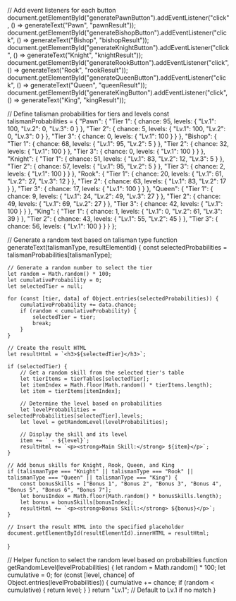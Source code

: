 // Add event listeners for each button
document.getElementById("generatePawnButton").addEventListener("click", () => generateText("Pawn", "pawnResult"));
document.getElementById("generateBishopButton").addEventListener("click", () => generateText("Bishop", "bishopResult"));
document.getElementById("generateKnightButton").addEventListener("click", () => generateText("Knight", "knightResult"));
document.getElementById("generateRookButton").addEventListener("click", () => generateText("Rook", "rookResult"));
document.getElementById("generateQueenButton").addEventListener("click", () => generateText("Queen", "queenResult"));
document.getElementById("generateKingButton").addEventListener("click", () => generateText("King", "kingResult"));

// Define talisman probabilities for tiers and levels
const talismanProbabilities = {
    "Pawn": {
        "Tier 1": { chance: 95, levels: { "Lv.1": 100, "Lv.2": 0, "Lv.3": 0 } },
        "Tier 2": { chance: 5, levels: { "Lv.1": 100, "Lv.2": 0, "Lv.3": 0 } },
        "Tier 3": { chance: 0, levels: { "Lv.1": 100 } }
    },
    "Bishop": {
        "Tier 1": { chance: 68, levels: { "Lv.1": 95, "Lv.2": 5 } },
        "Tier 2": { chance: 32, levels: { "Lv.1": 100 } },
        "Tier 3": { chance: 0, levels: { "Lv.1": 100 } }
    },
    "Knight": {
        "Tier 1": { chance: 51, levels: { "Lv.1": 83, "Lv.2": 12, "Lv.3": 5 } },
        "Tier 2": { chance: 57, levels: { "Lv.1": 95, "Lv.2": 5 } },
        "Tier 3": { chance: 2, levels: { "Lv.1": 100 } }
    },
    "Rook": {
        "Tier 1": { chance: 20, levels: { "Lv.1": 61, "Lv.2": 27, "Lv.3": 12 } },
        "Tier 2": { chance: 63, levels: { "Lv.1": 83, "Lv.2": 17 } },
        "Tier 3": { chance: 17, levels: { "Lv.1": 100 } }
    },
    "Queen": {
        "Tier 1": { chance: 9, levels: { "Lv.1": 24, "Lv.2": 49, "Lv.3": 27 } },
        "Tier 2": { chance: 49, levels: { "Lv.1": 69, "Lv.2": 27 } },
        "Tier 3": { chance: 42, levels: { "Lv.1": 100 } }
    },
    "King": {
        "Tier 1": { chance: 1, levels: { "Lv.1": 0, "Lv.2": 61, "Lv.3": 39 } },
        "Tier 2": { chance: 43, levels: { "Lv.1": 55, "Lv.2": 45 } },
        "Tier 3": { chance: 56, levels: { "Lv.1": 100 } }
    }
};

// Generate a random text based on talisman type
function generateText(talismanType, resultElementId) {
    const selectedProbabilities = talismanProbabilities[talismanType];

    // Generate a random number to select the tier
    let random = Math.random() * 100;
    let cumulativeProbability = 0;
    let selectedTier = null;

    for (const [tier, data] of Object.entries(selectedProbabilities)) {
        cumulativeProbability += data.chance;
        if (random < cumulativeProbability) {
            selectedTier = tier;
            break;
        }
    }

    // Create the result HTML
    let resultHtml = `<h3>${selectedTier}</h3>`;

    if (selectedTier) {
        // Get a random skill from the selected tier's table
        let tierItems = tierTables[selectedTier];
        let itemIndex = Math.floor(Math.random() * tierItems.length);
        let item = tierItems[itemIndex];

        // Determine the level based on probabilities
        let levelProbabilities = selectedProbabilities[selectedTier].levels;
        let level = getRandomLevel(levelProbabilities);

        // Display the skill and its level
        item += ` - ${level}`;
        resultHtml += `<p><strong>Main Skill:</strong> ${item}</p>`;
    }

    // Add bonus skills for Knight, Rook, Queen, and King
    if (talismanType === "Knight" || talismanType === "Rook" || talismanType === "Queen" || talismanType === "King") {
        const bonusSkills = ["Bonus 1", "Bonus 2", "Bonus 3", "Bonus 4", "Bonus 5", "Bonus 6", "Bonus 7"];
        let bonusIndex = Math.floor(Math.random() * bonusSkills.length);
        let bonus = bonusSkills[bonusIndex];
        resultHtml += `<p><strong>Bonus Skill:</strong> ${bonus}</p>`;
    }

    // Insert the result HTML into the specified placeholder
    document.getElementById(resultElementId).innerHTML = resultHtml;
}

// Helper function to select the random level based on probabilities
function getRandomLevel(levelProbabilities) {
    let random = Math.random() * 100;
    let cumulative = 0;
    for (const [level, chance] of Object.entries(levelProbabilities)) {
        cumulative += chance;
        if (random < cumulative) {
            return level;
        }
    }
    return "Lv.1"; // Default to Lv.1 if no match
}
